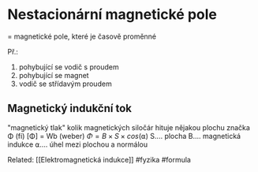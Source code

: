 # Nestacionární magnetické pole
= magnetické pole, které je časově proměnné

Př.: 
1. pohybující se vodič s proudem
2. pohybující se magnet
3. vodič se střídavým proudem


## Magnetický indukční tok
"magnetický tlak"
kolik magnetických siločár hituje nějakou plochu
značka Φ (fí)
[Φ] = Wb (weber)
${Φ = B × S × cos(⍺)}$
S.... plocha
B.... magnetická indukce
⍺.... úhel mezi plochou a normálou

Related: [[Elektromagnetická indukce]]
#fyzika #formula 
